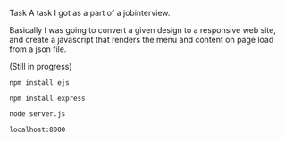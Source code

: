 Task
A task I got as a part of a jobinterview.

Basically I was going to convert a given design to a responsive web site, and create a javascript that renders the menu and content on page load from a json file.

(Still in progress)

`npm install ejs`

`npm install express`

`node server.js`

`localhost:8000`
